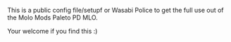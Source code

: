 This is a public config file/setupf or Wasabi Police to get the full use out of the Molo Mods Paleto PD MLO.

Your welcome if you find this :)

